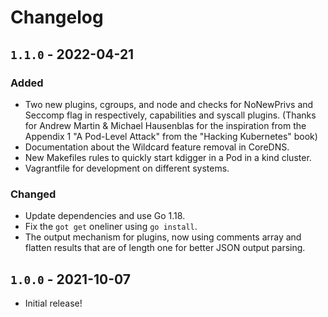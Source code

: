 # Changelog

## `1.1.0` - 2022-04-21
### Added
- Two new plugins, cgroups, and node and checks for NoNewPrivs and Seccomp flag
in respectively, capabilities and syscall plugins. (Thanks for Andrew Martin &
Michael Hausenblas for the inspiration from the Appendix 1 "A Pod-Level Attack"
from the "Hacking Kubernetes" book)
- Documentation about the Wildcard feature removal in CoreDNS.
- New Makefiles rules to quickly start kdigger in a Pod in a kind cluster.
- Vagrantfile for development on different systems.

### Changed
- Update dependencies and use Go 1.18.
- Fix the `got get` oneliner using `go install`.
- The output mechanism for plugins, now using comments array and flatten results
that are of length one for better JSON output parsing.

## `1.0.0` - 2021-10-07
- Initial release!